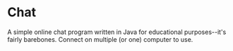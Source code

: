 # Chat

A simple online chat program written in Java for educational purposes--it's fairly barebones. Connect on multiple (or one) computer to use.
